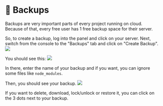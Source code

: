 # 📼 Backups
Backups are very important parts of every project running on cloud. Because of that, every free user has 1 free backup space for their server.

So, to create a backup, log into the panel and click on your server.
Next, switch from the console to the "Backups" tab and click on "Create Backup".
![](https://cdn.discordapp.com/attachments/911733230795911230/911740427911172157/unknown.png)

You should see this:
![](https://cdn.discordapp.com/attachments/911733230795911230/911743390281003009/chrome_IttR9E6vzU.png)

In there, enter the name of your backup and if you want, you can ignore some files like `node_modules`.

Then, you should see your backup.
![](https://cdn.discordapp.com/attachments/911733230795911230/911743886475558942/chrome_Hkikxjvdil.png)

If you want to delete, download, lock/unlock or restore it, you can click on the 3 dots next to your backup.
